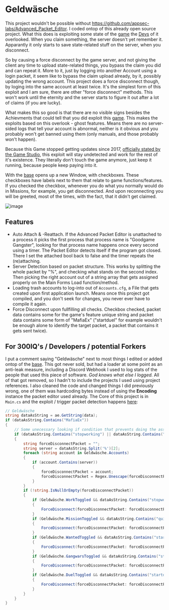 # Geldwäsche
This project wouldn't be possible without https://github.com/appsec-labs/Advanced_Packet_Editor. I coded ontop of this already open source project. What this does is exploiting some state of the [game](https://gangster.goodgamestudios.com/) the [Devs](https://www.goodgamestudios.com/) of it overlooked. When you claim something, the server doesn't yet remember it. Apparantly it only starts to save state-related stuff on the server, when you disconnect.

So by causing a force disconnect by the game server, and not giving the client any time to upload state-related things, you bypass the claim you did and can repeat it. More to it, just by logging into another Account using a login packet, it seem like to bypass the claim upload already, by it, possibly updating the wrong account. This project does a force disconnect though, by loging into the same account at least twice. It's the simplest form of this exploit and I am sure, there are other "force disconnect" methods. This won't work until the eternity and the server starts to figure it out after a lot of claims (if you are lucky).

What makes this so good is that there are no visible signs besides the Achievments that could tell that you did exploit this [game](https://gangster.goodgamestudios.com/). This makes the exploits based on this overlook - ghost features. Means there are no server-sided logs that tell your account is abnormal, neither is it obvious and you probably won't get banned using them (only manuals, and those probably won't happen).

Because this Game stopped getting updates since 2017, [officially stated by the Game Studio](https://goodgamestudios.com/de/blog/warum-goodgame-gangster-shadow-kings-co-keine-updates-erhalten/2016/07/05/), this exploit will stay undetected and work for the rest of it's existence. They literally don't touch the game anymore, just keep it running, because people keep paying into it.

With the [base](https://github.com/appsec-labs/Advanced_Packet_Editor) opens up a new Window, with checkboxes. These checkboxes have labels next to them that relate to game functions/features. If you checked the checkbox, whenever you do what you normally would do in Missions, for example, you get disconnected. And upon reconnecting you will be greeted, most of the times, with the fact, that it didn't get claimed.

![image](https://user-images.githubusercontent.com/42414542/122101039-29bf4200-ce14-11eb-81ef-c76ddab2dd16.png)
## Features
- Auto Attach & -Reattach. If the Advanced Packet Editor is unattached to a process it picks the first process that process name is "Goodgame Gangster", looking for that process name happens once every second using a timer. The Packet Editor detects itself if the program got closed. There I set the attached bool back to false and the timer repeats the (re)attaching.
- Server Detection based on packet structure. This works by splitting the whole packet by "%", and checking what stands on the second index. Then picking the right account out of a string array that gets assigned properly on the Main Forms Load function/method.
- Loading trash accounts to log-into out of ``Accounts.cfg``, a File that gets created upon first application launch. Means once this project got compiled, and you don't seek for changes, you never ever have to compile it again.
- Force Disconnect upon fullfilling all checks. Checkbox checked, packet data contains some for the game's feature unique string and packet data contains some form of "MafiaEx" ("startduel" for example wouldn't be enough alone to identify the target packet, a packet that contains it gets sent twice).
## For 300IQ's / Developers / potential Forkers
I put a comment saying "Geldwäsche" next to most things I edited or added ontop of the [base](https://github.com/appsec-labs/Advanced_Packet_Editor). This got never sold, but had a loader at some point as an anti-leak measure, including a Discord Webhook I used to log stats of the people that used this piece of software. *God knows what else I logged.* All of that got removed, so I hadn't to include the projects I used using project references. I also cleaned the code and changed things I did previously wrong, one of them was hardcoding bytes instead of using the **Encoding** instance the packet editor used already. The Core of this project is in ``Main.cs`` and the exploit / trigger packet detection happens [here](https://github.com/DefaultO/Geldwaesche/blob/8f0a62aa94373925aea0c3b5891e0b36058ad579/src/PacketEditor/Main.cs#L1012):
```csharp
// Geldwäsche
string dataAsString = ae.GetString(data);
if (dataAsString.Contains("MafiaEx"))
{
    // Some unecessary looking if condition that prevents doing the assigning and the loop everytime if it doesn't meet. Will get optimized anyways while compiling, if there is a better way.
    if (dataAsString.Contains("stopworking") || dataAsString.Contains("quitmission") || dataAsString.Contains("startwantedfight") || dataAsString.Contains("startgangwar") || dataAsString.Contains("startduel"))
    {
        string forceDisconnectPacket = "";
        string server = dataAsString.Split('%')[2];
        foreach (string account in Geldwäsche.Accounts)
        {
            if (account.Contains(server))
            {
                forceDisconnectPacket = account;
                forceDisconnectPacket = Regex.Unescape(forceDisconnectPacket); // Very important!
            }
        }
        if (!string.IsNullOrEmpty(forceDisconnectPacket))
        {
            if (Geldwäsche.WorkToggled && dataAsString.Contains("stopworking"))
            {
                ForceDisconnect(forceDisconnectPacket: forceDisconnectPacket);
            }
            if (Geldwäsche.MissionToggled && dataAsString.Contains("quitmission"))
            {
                ForceDisconnect(forceDisconnectPacket: forceDisconnectPacket);
            }
            if (Geldwäsche.WantedToggled && dataAsString.Contains("startwantedfight"))
            {
                ForceDisconnect(forceDisconnectPacket: forceDisconnectPacket);
            }
            if (Geldwäsche.GangwarsToggled && dataAsString.Contains("startgangwar"))
            {
                ForceDisconnect(forceDisconnectPacket: forceDisconnectPacket);
            }
            if (Geldwäsche.DuelToggled && dataAsString.Contains("startduel"))
            {
                ForceDisconnect(forceDisconnectPacket: forceDisconnectPacket);
            }
        }
    }
}
```
